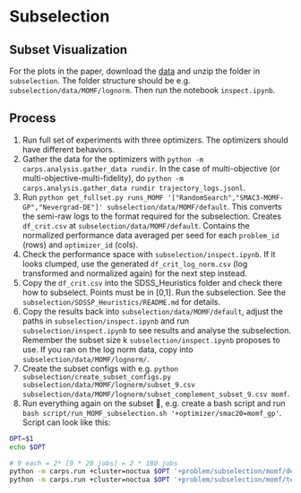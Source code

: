 # Subselection

## Subset Visualization
For the plots in the paper, download the [data](https://drive.google.com/file/d/17GtnHx6MKFSB4f89G1MLYHJi-ZHnNFMT/view?usp=sharing) and unzip the folder in `subselection`.
The folder structure should be e.g. `subselection/data/MOMF/lognorm`.
Then run the notebook `inspect.ipynb`.

## Process
1. Run full set of experiments with three optimizers. The optimizers should have different behaviors.
1. Gather the data for the optimizers with `python -m carps.analysis.gather_data rundir`. In the case of multi-objective (or multi-objective-multi-fidelity), do `python -m carps.analysis.gather_data rundir trajectory_logs.jsonl`.
1. Run `python get_fullset.py runs_MOMF '["RandomSearch","SMAC3-MOMF-GP","Nevergrad-DE"]' subselection/data/MOMF/default`. This converts the semi-raw logs to the format required for the subselection. Creates `df_crit.csv` at `subselection/data/MOMF/default`. Contains the normalized performance data averaged per seed for each `problem_id` (rows) and `optimizer_id` (cols).
1. Check the performance space with `subselection/inspect.ipynb`. If it looks clumped, use the generated `df_crit_log_norm.csv` (log transformed and normalized again) for the next step instead.
1. Copy the `df_crit.csv` into the SDSS_Heuristics folder and check there how to subselect. Points must be in [0,1]. Run the subselection. See the `subselection/SDSSP_Heuristics/README.md` for details.
1. Copy the results back into `subselection/data/MOMF/default`, adjust the paths in `subselection/inspect.ipynb` and run `subselection/inspect.ipynb` to see results and analyse the subselection. Remember the subset size k `subselection/inspect.ipynb` proposes to use. If you ran on the log norm data, copy into `subselection/data/MOMF/lognorm/`.
1. Create the subset configs with e.g. `python subselection/create_subset_configs.py subselection/data/MOMF/lognorm/subset_9.csv subselection/data/MOMF/lognorm/subset_complement_subset_9.csv momf`.
1. Run everything again on the subset 🙂, e.g. create a bash script and run `bash script/run_MOMF_subselection.sh '+optimizer/smac20=momf_gp'`. Script can look like this:
```bash
OPT=$1
echo $OPT

# 9 each = 2* [9 * 20 jobs] = 2 * 180 jobs
python -m carps.run +cluster=noctua $OPT '+problem/subselection/momf/dev=glob(*)' 'seed=range(1,21)' 'baserundir=runs_subset_MOMF/dev' -m 
python -m carps.run +cluster=noctua $OPT '+problem/subselection/momf/test=glob(*)' 'seed=range(1,21)' 'baserundir=runs_subset_MOMF/test' -m 
```